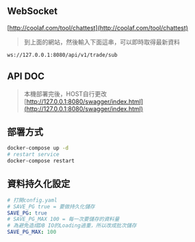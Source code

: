## WebSocket
[http://coolaf.com/tool/chattest](http://coolaf.com/tool/chattest)
> 到上面的網站，然後輸入下面這串，可以即時取得最新資料
```bash
ws://127.0.0.1:8080/api/v1/trade/sub 
```
## API DOC
> 本機部署完後，HOST自行更改
[http://127.0.0.1:8080/swagger/index.html](http://127.0.0.1:8080/swagger/index.html)
## 部署方式
```bash
docker-compose up -d
# restart service
docker-compose restart
```
## 資料持久化設定
```yaml
# 打開config.yaml
# SAVE_PG true = 要做持久化儲存
SAVE_PG: true
# SAVE_PG_MAX 100 = 每一次要儲存的資料量
# 為避免造成DB IO的Loading過重，所以改成批次儲存
SAVE_PG_MAX: 100
```